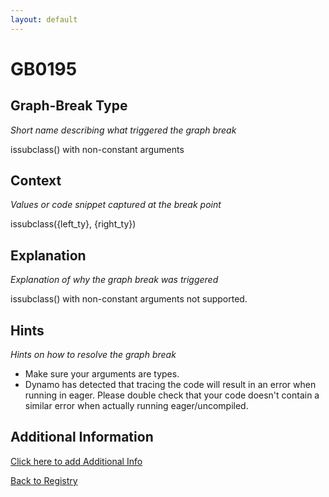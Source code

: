 ```yaml
---
layout: default
---
```

# GB0195

## Graph-Break Type
*Short name describing what triggered the graph break*

issubclass() with non-constant arguments

## Context
*Values or code snippet captured at the break point*

issubclass({left_ty}, {right_ty})

## Explanation
*Explanation of why the graph break was triggered*

issubclass() with non-constant arguments not supported.

## Hints
*Hints on how to resolve the graph break*

- Make sure your arguments are types.
- Dynamo has detected that tracing the code will result in an error when running in eager. Please double check that your code doesn't contain a similar error when actually running eager/uncompiled.


## Additional Information

<!-- ADDITIONAL INFORMATION START - Add custom information below this line -->

<!-- ADDITIONAL INFORMATION END -->


[Click here to add Additional Info](https://github.com/meta-pytorch/compile-graph-break-site/edit/main/docs/gb/gb0195.md)

[Back to Registry](../index.html)
